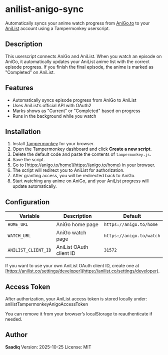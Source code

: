 # anilist-anigo-sync

Automatically syncs your anime watch progress from [AniGo.to](https://anigo.to) to your [AniList](https://anilist.co) account using a Tampermonkey userscript.

## Description

This userscript connects AniGo and AniList.
When you watch an episode on AniGo, it automatically updates your AniList anime list with the correct episode progress.
If you finish the final episode, the anime is marked as "Completed" on AniList.

## Features

- Automatically syncs episode progress from AniGo to AniList
- Uses AniList’s official API with OAuth2
- Marks shows as "Current" or "Completed" based on progress
- Runs in the background while you watch

## Installation

1. Install [Tampermonkey](https://tampermonkey.net/) for your browser.
2. Open the Tampermonkey dashboard and click **Create a new script**.
3. Delete the default code and paste the contents of `tampermonkey.js`.
4. Save the script.
5. Go to [https://anigo.to/home](https://anigo.to/home) in your browser.
6. The script will redirect you to AniList for authorization.
7. After granting access, you will be redirected back to AniGo.
8. Start watching any anime on AniGo, and your AniList progress will update automatically.

## Configuration

| Variable | Description | Default |
|-----------|--------------|----------|
| `HOME_URL` | AniGo home page | `https://anigo.to/home` |
| `WATCH_URL` | AniGo watch page | `https://anigo.to/watch` |
| `ANILIST_CLIENT_ID` | AniList OAuth client ID | `31572` |

If you want to use your own AniList OAuth client ID, create one at [https://anilist.co/settings/developer](https://anilist.co/settings/developer).

## Access Token

After authorization, your AniList access token is stored locally under:
anilistTampermonkeyAnigoAccessToken

You can remove it from your browser’s localStorage to reauthenticate if needed.

## Author

**Saadiq**
Version: 2025-10-25
License: MIT
